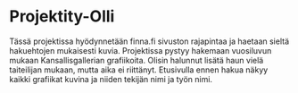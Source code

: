 # Projektity-Olli

Tässä projektissa hyödynnetään finna.fi sivuston rajapintaa ja haetaan sieltä hakuehtojen mukaisesti kuvia.
Projektissa pystyy hakemaan vuosiluvun mukaan Kansallisgallerian grafiikoita.
Olisin halunnut lisätä haun vielä taiteilijan mukaan, mutta aika ei riittänyt. 
Etusivulla ennen hakua näkyy kaikki grafiikat kuvina ja niiden tekijän nimi ja työn nimi.
